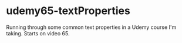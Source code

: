 # udemy65-textProperties
Running through some common text properties in a Udemy course I'm taking. Starts on video 65.
